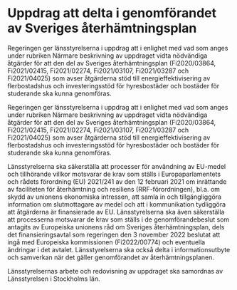 # Uppdrag att delta i genomförandet av Sveriges återhämtningsplan

Regeringen ger länsstyrelserna i uppdrag att i enlighet med vad som anges under rubriken Närmare beskrivning av uppdraget vidta nödvändiga åtgärder för att den del av Sveriges återhämtningsplan (Fi2020/03864, Fi2021/02415, Fi2021/02274, Fi2021/03107, Fi2021/03287 och Fi2021/04025) som avser åtgärderna stöd till energieffektivisering av flerbostadshus och investeringsstöd för hyresbostäder och bostäder för studerande ska kunna genomföras.

Regeringen ger länsstyrelserna i uppdrag att i enlighet med vad som anges under rubriken Närmare beskrivning av uppdraget vidta nödvändiga åtgärder för att den del av Sveriges återhämtningsplan (Fi2020/03864, Fi2021/02415, Fi2021/02274, Fi2021/03107, Fi2021/03287 och Fi2021/04025) som avser åtgärderna stöd till energieffektivisering av flerbostadshus och investeringsstöd för hyresbostäder och bostäder för studerande ska kunna genomföras.

Länsstyrelserna ska säkerställa att processer för användning av EU-medel och tillhörande villkor motsvarar de krav som ställs i Europaparlamentets och rådets förordning (EU) 2021/241 av den 12 februari 2021 om inrättande av faciliteten för återhämtning och resiliens (RRF-förordningen), bl.a. om skydd av unionens ekonomiska intressen, att samla in och tillgängliggöra information om slutmottagare av medel och att i kommunikation tydliggöra att åtgärderna är finansierade av EU. Länsstyrelserna ska även säkerställa att processerna motsvarar de krav som ställs i de genomförandebeslut som antagits av Europeiska unionens råd om Sveriges återhämtningsplan, dels det finansieringsavtal som regeringen den 3 november 2022 beslutat att ingå med Europeiska kommissionen (Fi2022/00774) och eventuella ändringar i det avtalet. Länsstyrelserna ska också delta i informationsutbyte och samverkan när det gäller genomförandet av återhämtningsplanen.

Länsstyrelsernas arbete och redovisning av uppdraget ska samordnas av
Länsstyrelsen i Stockholms län.
